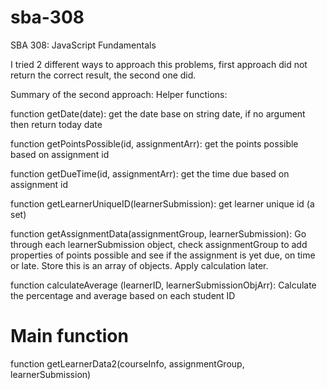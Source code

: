 # sba-308
SBA 308: JavaScript Fundamentals

I tried 2 different ways to approach this problems, first approach did not return the correct result, the second one did.

Summary of the second approach:
Helper functions: 

function getDate(date): get the date base on string date, if no argument then return today date

function getPointsPossible(id, assignmentArr): get the points possible based on assignment id
       
function getDueTime(id, assignmentArr): get the time due based on assignment id

function getLearnerUniqueID(learnerSubmission): get learner unique id (a set)

function getAssignmentData(assignmentGroup, learnerSubmission): Go through each learnerSubmission object, check assignmentGroup to add properties of points possible and see if the assignment is yet due, on time or late. Store this is an array of objects. Apply calculation later.

function calculateAverage (learnerID, learnerSubmissionObjArr): Calculate the percentage and average based on each student ID

# Main function
function getLearnerData2(courseInfo, assignmentGroup, learnerSubmission)

